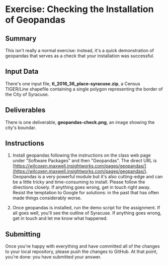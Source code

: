 # Exercise: Checking the Installation of Geopandas

## Summary

This isn't really a normal exercise: instead, it's a quick demonstration of geopandas that serves as a check that your installation was successful.

## Input Data

There's one input file, **tl_2016_36_place-syracuse.zip**, a Census TIGER/Line shapefile containing a single polygon representing the border of the City of Syracuse.

## Deliverables

There is one deliverable, **geopandas-check.png**, an image showing the city's boundar.

## Instructions

1. Install geopandas following the instructions on the class web page under "Software Packages" and then "Geopandas". The direct URL is [https://wilcoxen.maxwell.insightworks.com/pages/geopandas/](https://wilcoxen.maxwell.insightworks.com/pages/geopandas/). Geopandas is a very powerful module but it's also cutting-edge and can be a little tricky and time-consuming to install. Please follow the directions closely. If anything goes wrong, get in touch right away. Resist the temptation to Google for solutions: in the past that has often made things considerably worse.

1. Once geopandas is installed, run the demo script for the assignment. If all goes well, you'll see the outline of Syracuse. If anything goes wrong, get in touch and let me know what happened.

## Submitting

Once you're happy with everything and have committed all of the changes to your local repository, please push the changes to GitHub. At that point, you're done: you have submitted your answer.
